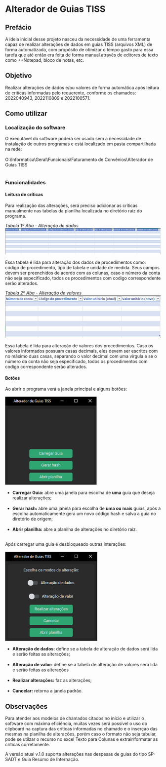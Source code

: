 # Alterador de Guias TISS
 
## Prefácio

A ideia inicial desse projeto nasceu da necessidade de uma ferramenta
capaz de realizar alterações de dados em guias TISS (arquivos XML) de forma automatizada, com propósito
de otimizar o tempo gasto para essa tarefa que até então era feita de forma manual através
de editores de texto como ++Notepad, bloco de notas, etc.

## Objetivo

Realizar alterações de dados e/ou valores de forma automática após leitura de critícas informadas pelo requerente,
conforme os chamados: 2022040943, 2022110809 e 2022100571.

## Como utilizar

### Localização do software

O executável do software poderá ser usado sem a necessidade de instalação
de outros programas e está localizado em pasta compartilhada na rede:
<br>
<br>
<a>O:\Informatica\Geral\Funcionais\Faturamento de Convênios\Alterador de Guias TISS</a><br><br>

### Funcionalidades

#### Leitura de críticas

<p>Para realização das alterações, será preciso adicionar as críticas manualmente nas tabelas da planilha localizada no diretório 
raiz do programa.</p>

<i>Tabela 1º Aba - Alteração de dados</i> 
<img src="resources\screenshot_excel_plan_data.png">

<p>Essa tabela é lida para alteração dos dados de procedimentos como: código de procedimento, tipo de tabela e
unidade de medida. Seus campos devem ser preenchidos de acordo com as colunas, caso o número da conta
não seja especificado, todos os procedimentos com codigo correspondente serão alterados.</p>

<i>Tabela 2º Aba - Alteração de valores</i> 
<img src="resources\screenshot_excel_plan_value.png">

<p>Essa tabela é lida para alteração de valores dos procedimentos. Caso os valores informados possuam casas decimais,
eles devem ser escritos com no máximo duas casas, separando o valor decimal com uma vírgula e se 
o número da conta não seja especificado, todos os procedimentos com codigo correspondente serão alterados.</p>

#### Botões

<p>Ao abrir o programa verá a janela principal e alguns botões:
<br>
<br>
<img src="resources/screenshot_main_window.png">
<br>
<ul>
    <li><b>Carregar Guia:</b> abre uma janela para escolha de <b>uma</b> guia que deseja realizar alterações;</li>
    <br>
    <li><b>Gerar hash:</b> abre uma janela para escolha de <b>uma ou mais</b> guias, após a escolha 
    automaticamente gera um novo código hash e salva a guia no diretório de origem;</li>
    <br>
    <li><b>Abrir planilha:</b> abre a planilha de alterações no diretório raiz.</li>
    <br>
</ul>
Após carregar uma guia é desbloqueado outras interações:
<br>
<br>
<img src="resources/screenshot_after_choose_guide.png">
<ul>
    <li><b>Alteração de dados:</b> define se a tabela de alteração de dados será lida e serão feitas as alterações;</li>
    <br>
    <li><b>Alteração de valor:</b> define se a tabela de alteração de valores será lida e serão feitas as alterações</li>
    <br>
    <li><b>Realizar alterações:</b> faz as alterações;</li>
    <br>
    <li><b>Cancelar:</b> retorna a janela padrão.</li>
</ul>

## Observações
<p>Para atender aos modelos de chamados citados no início e utilizar o software com máxima eficiência, muitas vezes será
possível o uso do clipboard na captura das críticas informadas no chamado e o inserçao das mesmas na
planilha de alterações, porém caso o formato não seja tabular, pode se utilzar o recurso no excel Texto para Colunas
e extrair/formatar as críticas corretamente.</p>
<p>A versão atual v.1.0 suporta alterações nas despesas de guias do tipo SP-SADT e Guia Resumo de Internação.</p>